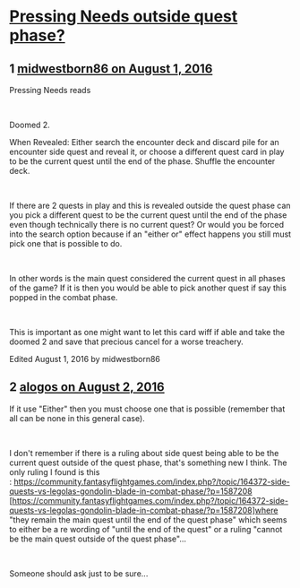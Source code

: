 # [Pressing Needs outside quest phase?](https://community.fantasyflightgames.com/topic/226384-pressing-needs-outside-quest-phase/)

## 1 [midwestborn86 on August 1, 2016](https://community.fantasyflightgames.com/topic/226384-pressing-needs-outside-quest-phase/?do=findComment&comment=2337346)

Pressing Needs reads 

 

Doomed 2.

When Revealed: Either search the encounter deck and discard pile for an encounter side quest and reveal it, or choose a different quest card in play to be the current quest until the end of the phase. Shuffle the encounter deck. 

 

If there are 2 quests in play and this is revealed outside the quest phase can you pick a different quest to be the current quest until the end of the phase even though technically there is no current quest? Or would you be forced into the search option because if an "either or" effect happens you still must pick one that is possible to do.

 

In other words is the main quest considered the current quest in all phases of the game? If it is then you would be able to pick another quest if say this popped in the combat phase.

 

This is important as one might want to let this card wiff if able and take the doomed 2 and save that precious cancel for a worse treachery.

Edited August 1, 2016 by midwestborn86

## 2 [alogos on August 2, 2016](https://community.fantasyflightgames.com/topic/226384-pressing-needs-outside-quest-phase/?do=findComment&comment=2338280)

If it use "Either" then you must choose one that is possible (remember that all can be none in this general case).

 

I don't remember if there is a ruling about side quest being able to be the current quest outside of the quest phase, that's something new I think. The only ruling I found is this : https://community.fantasyflightgames.com/index.php?/topic/164372-side-quests-vs-legolas-gondolin-blade-in-combat-phase/?p=1587208 [https://community.fantasyflightgames.com/index.php?/topic/164372-side-quests-vs-legolas-gondolin-blade-in-combat-phase/?p=1587208]where "they remain the main quest until the end of the quest phase" which seems to either be a re wording of "until the end of the quest" or a ruling "cannot be the main quest outside of the quest phase"...

 

Someone should ask just to be sure...

